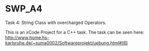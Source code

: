 # SWP_A4
Task 4: String Class with overcharged Operators.

This is an xCode Project for a C++ task.
The task can be seen here: http://www.home.hs-karlsruhe.de/~suma0002/Softwareprojekt/uebung.html#(6)
